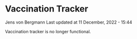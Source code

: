 Vaccination Tracker
================
Jens von Bergmann
Last updated at 11 December, 2022 - 15:44

Vaccination tracker is no longer functional.
